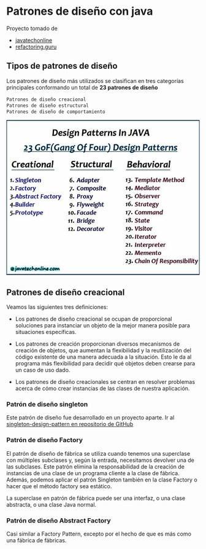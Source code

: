 # Patrones de diseño con java
Proyecto tomado de 
- [javatechonline](https://javatechonline.com/java-design-patterns-java)
- [refactoring.guru](https://refactoring.guru/es/design-patterns/java)


## Tipos de patrones de diseño
Los patrones de diseño más utilizados se clasifican en tres categorías principales
conformando un total de **23 patrones de diseño**

```
Patrones de diseño creacional
Patrones de diseño estructural
Patrones de diseño de comportamiento
```

![](JavaDesingPatterns.jpg)

## Patrones de diseño creacional
Veamos las siguientes tres definiciones:

- Los patrones de diseño creacional se ocupan de proporcional soluciones para
  instanciar un objeto de la mejor manera posible para situaciones específicas.


- Los patrones de creación proporcionan diversos mecanismos de creación de objetos, 
  que aumentan la flexibilidad y la reutilización del código existente de una manera 
  adecuada a la situación. Esto le da al programa más flexibilidad para decidir qué 
  objetos deben crearse para un caso de uso dado.


- Los patrones de diseño creacionales se centran en resolver problemas acerca de cómo 
  crear instancias de las clases de nuestra aplicación.

### Patrón de diseño singleton
Este patrón de diseño fue desarrollado en un proyecto aparte. Ir al 
[singleton-design-pattern en repositorio de GitHub](https://github.com/magadiflo/singleton-design-pattern)

### Patrón de diseño Factory
El patrón de diseño de fábrica se utiliza cuando tenemos una superclase con múltiples 
subclases y, según la entrada, necesitamos devolver una de las subclases. 
Este patrón elimina la responsabilidad de la creación de instancias de una clase de un 
programa cliente a la clase de fábrica. Además, podemos aplicar el patrón Singleton también 
en la clase Factory o hacer que el método factory sea estático.

La superclase en patrón de fábrica puede ser una interfaz, o una clase abstracta, 
o una clase Java normal.

### Patrón de diseño Abstract Factory
Casi similar a Factory Pattern, excepto por el hecho de que es más como una fábrica de fábricas.
